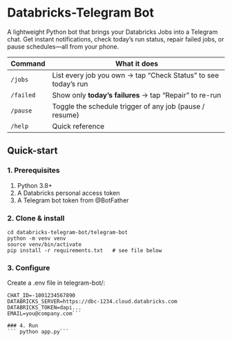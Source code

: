 # Databricks-Telegram Bot

A lightweight Python bot that brings your Databricks Jobs into a Telegram chat.
Get instant notifications, check today’s run status, repair failed jobs, or pause schedules—all from your phone.

| Command   | What it does                                                   |
| --------- | -------------------------------------------------------------- |
| `/jobs`   | List every job you own → tap “Check Status” to see today’s run |
| `/failed` | Show only **today’s failures** → tap “Repair” to re-run        |
| `/pause`  | Toggle the schedule trigger of any job (pause / resume)        |
| `/help`   | Quick reference                                                |



## Quick-start
### 1. Prerequisites
 1. Python 3.8+
 2. A Databricks personal access token
 3. A Telegram bot token from @BotFather

### 2. Clone & install
 ```git clone git@github.com:rag9704/databricks-telegram-bot.git
 cd databricks-telegram-bot/telegram-bot
 python -m venv venv
 source venv/bin/activate
 pip install -r requirements.txt   # see file below
```

### 3. Configure
Create a .env file in telegram-bot/:
```BOT_TOKEN=123456:ABC...
CHAT_ID=-1001234567890
DATABRICKS_SERVER=https://dbc-1234.cloud.databricks.com
DATABRICKS_TOKEN=dapi...
EMAIL=you@company.com```

### 4. Run
``` python app.py```
